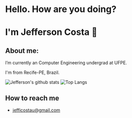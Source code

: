 # Hello. How are you doing?
# I'm Jefferson Costa 👋

## About me:

I’m currently an Computer Engineering undergrad at UFPE.

I'm from Recife-PE, Brazil. 


<!--
**jc-costa/jc-costa** is a ✨ _special_ ✨ repository because its `README.md` (this file) appears on your GitHub profile.

Here are some ideas to get you started:

- 🔭 I’m currently working on ...
- 🌱 I’m currently learning ...
- 👯 I’m looking to collaborate on ...
- 🤔 I’m looking for help with ...
- 💬 Ask me about ...
- 📫 How to reach me: ...
- 😄 Pronouns: ...
- ⚡ Fun fact: ...
-->

![Jefferson's github stats](https://github-readme-stats.vercel.app/api?username=jc-costa) ![Top Langs](https://github-readme-stats.vercel.app/api/top-langs/?username=jc-costa&layout=compact)

 
 ## How to reach me
 * jefficostau@gmail.com
